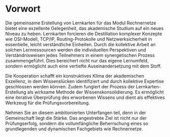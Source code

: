 # Vorwort
Die gemeinsame Erstellung von Lernkarten für das Modul Rechnernetze bietet eine exzellente Gelegenheit, das akademische Studium auf ein neues Niveau zu heben. Lernkarten forcieren die Destillation komplexer Konzepte wie OSI-Modell, TCP/IP, Routing-Protokolle und Netzwerksicherheit in essentielle, leicht verständliche Einheiten. Durch die kollektive Arbeit an solchen Lernressourcen werden die individuellen Perspektiven und Verständnisweisen jedes Teilnehmers in einem synergetischen Prozess zusammengeführt. Dies bereichert nicht nur das eigene Lernumfeld, sondern ermöglicht auch eine vertiefte Auseinandersetzung mit dem Stoff.

Die Kooperation schafft ein konstruktives Klima der akademischen Exzellenz, in dem Wissenslücken identifiziert und durch kollektive Expertise geschlossen werden können. Zudem fungiert der Prozess der Lernkarten-Erstellung als wirksame Methode der Wissenskonsolidierung. Es ermöglicht eine iterative Überprüfung des erworbenen Wissens und dient als effektives Werkzeug für die Prüfungsvorbereitung.

Nehmen Sie an diesem ambitionierten Unterfangen teil, denn in der Gemeinschaft liegt die Stärke. Das angestrebte Ziel ist nicht nur der Prüfungserfolg, sondern die vollumfängliche Beherrschung eines so grundlegenden und dynamischen Fachgebiets wie Rechnernetze.
